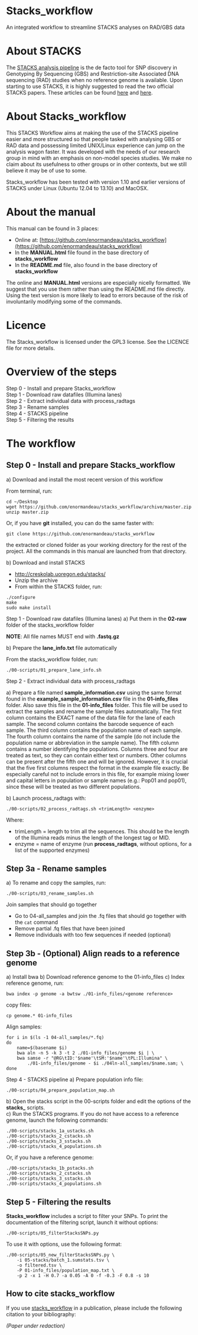 # Stacks_workflow

An integrated workflow to streamline STACKS analyses on RAD/GBS data

# About STACKS
The [STACKS analysis pipeline](http://creskolab.uoregon.edu/stacks/) is the de facto tool for SNP discovery in Genotyping By Sequencing (GBS) and Restriction-site Associated DNA sequencing (RAD) studies when no reference genome is available. Upon starting to use STACKS, it is highly suggested to read the two official STACKS papers. These articles can be found [here](http://dx.doi.org/10.1111/mec.12354) and [here](http://www.g3journal.org/content/1/3/171.full).

# About Stacks_workflow
This STACKS Workflow aims at making the use of the STACKS pipeline easier and more structured so that people tasked with analysing GBS or RAD data and possessing limited UNIX/Linux experience can jump on the analysis wagon faster. It was developed with the needs of our research group in mind with an emphasis on non-model species studies. We make no claim about its usefulness to other groups or in other contexts, but we still believe it may be of use to some.

Stacks_workflow has been tested with version 1.10 and earlier versions of STACKS under Linux (Ubuntu 12.04 to 13.10) and MacOSX.

# About the manual
This manual can be found in 3 places:

 - Online at: [https://github.com/enormandeau/stacks_workflow](https://github.com/enormandeau/stacks_workflow)
 - In the **MANUAL.html** file found in the base directory of **stacks_workflow**  
 - In the **README.md** file, also found in the base directory of **stacks_workflow**  

The online and **MANUAL.html** versions are especially nicelly formatted. We suggest that you use them rather than using the README.md file directly. Using the text version is more likely to lead to errors because of the risk of involuntarily modifying some of the commands.

# Licence
The Stacks_workflow is licensed under the GPL3 license. See the LICENCE file for more details.

# Overview of the steps
Step 0 - Install and prepare Stacks_workflow  
Step 1 - Download raw datafiles (Illumina lanes)  
Step 2 - Extract individual data with process_radtags  
Step 3 - Rename samples  
Step 4 - STACKS pipeline  
Step 5 - Filtering the results

# The workflow

## Step 0 - Install and prepare Stacks_workflow

a) Download and install the most recent version of this workflow  

From terminal, run:

```
cd ~/Desktop
wget https://github.com/enormandeau/stacks_workflow/archive/master.zip
unzip master.zip
```
Or, if you have **git** installed, you can do the same faster with:

```
git clone https://github.com/enormandeau/stacks_workflow
```
 the extracted or cloned folder as your working directory for the rest of the project. All the commands in this manual are launched from that directory.

b) Download and install STACKS

 - http://creskolab.uoregon.edu/stacks/
 - Unzip the archive
 - From within the STACKS folder, run:

```
./configure
make
sudo make install
```
Step 1 - Download raw datafiles (Illumina lanes)
a) Put them in the **02-raw** folder of the stacks_workflow folder

**NOTE**: All file names MUST end with **.fastq.gz**

b) Prepare the **lane_info.txt** file automatically

From the stacks_workflow folder, run:

```
./00-scripts/01_prepare_lane_info.sh
```
 Step 2 - Extract individual data with process_radtags  

a) Prepare a file named **sample_information.csv** using the same format found in the **example_sample_information.csv** file in the **01-info_files** folder. Also save this file in the **01-info_files** folder. This file will be used to extract the samples and rename the sample files automatically. The first column contains the EXACT name of the data file for the lane of each sample. The second column contains the barcode sequence of each sample. The third column contains the population name of each sample. The fourth column contains the name of the sample (do not include the population name or abbreviation in the sample name). The fifth column contains a number identifying the populations. Columns three and four are treated as text, so they can contain either text or numbers. Other columns can be present after the fifth one and will be ignored. However, it is crucial that the five first columns respect the format in the example file exactly. Be especially careful not to include errors in this file, for example mixing lower and capital letters in population or sample names (e.g.: Pop01 and pop01), since these will be treated as two different populations.

b) Launch process_radtags with:

```
./00-scripts/02_process_radtags.sh <trimLength> <enzyme>
```
Where:  

 - trimLength = length to trim all the sequences. This should be the length of the Illumina reads minus the length of the longest tag or MID.  
 - enzyme = name of enzyme (run **process_radtags**, without options, for a list of the supported enzymes)

## Step 3a - Rename samples
a) To rename and copy the samples, run:

```
./00-scripts/03_rename_samples.sh
```
Join samples that should go together
 - Go to 04-all_samples and join the .fq files that should go together with the `cat` command
 - Remove partial .fq files that have been joined
 - Remove individuals with too few sequences if needed (optional)

## Step 3b - (Optional) Align reads to a reference genome
a) Install bwa
b) Download reference genome to the 01-info_files
c) Index reference genome, run:

```
bwa index -p genome -a bwtsw ./01-info_files/<genome reference>
```
copy files:

```
cp genome.* 01-info_files
```
Align samples:

```
for i in $(ls -1 04-all_samples/*.fq)
do
    name=$(basename $i)
    bwa aln -n 5 -k 3 -t 2 ./01-info_files/genome $i | \
    bwa samse -r "@RG\tID:'$name'\tSM:'$name'\tPL:Illumina" \
        ./01-info_files/genome - $i ./04ln-all_samples/$name.sam; \
done
```
Step 4 - STACKS pipeline
a) Prepare population info file:

```
./00-scripts/04_prepare_population_map.sh
```

b) Open the stacks script in the 00-scripts folder and edit the options of the **stacks_** scripts.  
c) Run the STACKS programs. If you do not have access to a reference genome, launch the following commands:

```
./00-scripts/stacks_1a_ustacks.sh
./00-scripts/stacks_2_cstacks.sh
./00-scripts/stacks_3_sstacks.sh
./00-scripts/stacks_4_populations.sh
```
Or, if you have a reference genome:

```
./00-scripts/stacks_1b_pstacks.sh
./00-scripts/stacks_2_cstacks.sh
./00-scripts/stacks_3_sstacks.sh
./00-scripts/stacks_4_populations.sh
```

## Step 5 - Filtering the results
**Stacks_workflow** includes a script to filter your SNPs. To print the documentation of the filtering script, launch it without options:

```
./00-scripts/05_filterStacksSNPs.py
```

To use it with options, use the following format:

```
./00-scripts/05_new_filterStacksSNPs.py \  
    -i 05-stacks/batch_1.sumstats.tsv \  
    -o filtered.tsv \  
    -P 01-info_files/population_map.txt \  
    -p 2 -x 1 -H 0.7 -a 0.05 -A 0 -f -0.3 -F 0.8 -s 10
```

## How to cite stacks_workflow

If you use [stacks_workflow](https://github.com/enormandeau/stacks_workflow) in a publication, please include the following citation to your bibliography:

_(Paper under redaction)_
  
  
  
